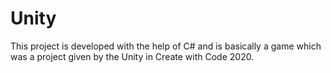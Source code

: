 # Unity

This project is developed with the help of C# and is basically a game which was a project given by the Unity in Create with Code 2020.
